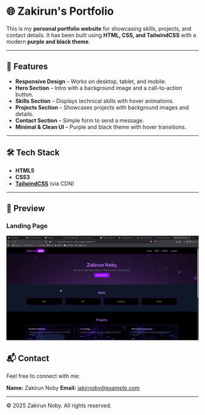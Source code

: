 
# 🌐 Zakirun's Portfolio

This is my **personal portfolio website** for showcasing skills, projects, and contact details.
It has been built using **HTML, CSS, and TailwindCSS** with a modern **purple and black theme**.

---

## 🚀 Features

* **Responsive Design** – Works on desktop, tablet, and mobile.
* **Hero Section** – Intro with a background image and a call-to-action button.
* **Skills Section** – Displays technical skills with hover animations.
* **Projects Section** – Showcases projects with background images and details.
* **Contact Section** – Simple form to send a message.
* **Minimal & Clean UI** – Purple and black theme with hover transitions.

---

## 🛠️ Tech Stack

* **HTML5**
* **CSS3**
* **[TailwindCSS](https://tailwindcss.com/)** (via CDN)

---

## 📸 Preview

### Landing Page

![Landing Page](images/landingpage.png)

## 📬 Contact

Feel free to connect with me:

**Name:** Zakirun Noby
**Email:** [jakirnoby@example.com](mailto:jakirnoby@example.com)

---

© 2025 Zakirun Noby. All rights reserved.
